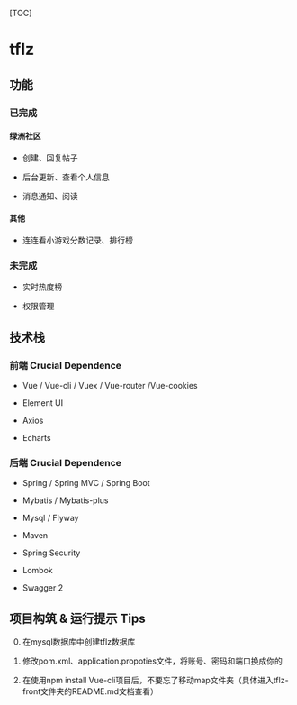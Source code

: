 [TOC]

# tflz

## 功能

### 已完成

#### 绿洲社区

- 创建、回复帖子

- 后台更新、查看个人信息

- 消息通知、阅读

#### 其他

- 连连看小游戏分数记录、排行榜

### 未完成

- 实时热度榜

- 权限管理

## 技术栈

### 前端 Crucial Dependence

- Vue / Vue-cli / Vuex / Vue-router /Vue-cookies

- Element UI

- Axios

- Echarts

### 后端 Crucial Dependence

- Spring / Spring MVC / Spring Boot

- Mybatis / Mybatis-plus

- Mysql / Flyway

- Maven

- Spring Security

- Lombok

- Swagger 2

## 项目构筑 & 运行提示 Tips

0. 在mysql数据库中创建tflz数据库

1. 修改pom.xml、application.propoties文件，将账号、密码和端口换成你的

2. 在使用npm install Vue-cli项目后，不要忘了移动map文件夹（具体进入tflz-front文件夹的README.md文档查看）
